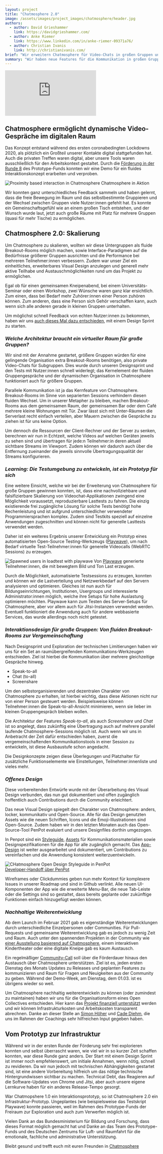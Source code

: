 ```yaml
---
layout: project
title: "Chatmosphere 2.0"
image: /assets/images/project_images/chatmosphere/header.jpg
authors:
  - author: David Grieshammer
    link: https://davidgrieshammer.com/
  - author: Anke Riemer
    link: https://www.linkedin.com/in/anke-riemer-09371a76/
  - author: Christian Ivanis
    link: http://christianivanis.com/
brief: "Wir erweitern Chatmosphere für Video-Chats in großen Gruppen und machen es stabiler."
summary: "Wir haben neue Features für die Kommunikation in großen Gruppen in Chatmosphere entwickelt, dazu eine session-übergreifende Architektur entworfen und eine Testumgebung bereit gestellt um die Serverlast zu evaluieren."
---
```


<div class="iframe-container">
    <iframe src="https://www.youtube-nocookie.com/embed/n9EJ5QeVr4g" frameborder="0" allow="accelerometer; autoplay; encrypted-media; gyroscope; picture-in-picture" allowfullscreen></iframe>
</div>

## Chatmosphere ermöglicht dynamische Video-Gespräche im digitalen Raum

Das Konzept entstand während des ersten coronabedingten Lockdowns 2020, als plötzlich ein Großteil unserer Kontakte digital stattgefunden hat. Auch die privaten Treffen waren digital, aber unsere Tools waren ausschließlich für den Arbeitskontext gestaltet. Durch die [Förderung in der Runde 8](https://archive.demoweek.prototypefund.de/runde8/projects/05-chatmosphere.html) des Prototype-Funds konnten wir eine Demo für ein fluides Interaktionskonzept erarbeiten und verproben.

![Proximity based interaction in Chatmosphere](/assets/images/project_images/chatmosphere/chatmosphere.gif)
Chatmosphere in Aktion

Wir konnten ganz unterschiedliches Feedback sammeln und haben gelernt, dass die freie Bewegung im Raum und das selbstbestimmte Gruppieren und der Wechsel zwischen Gruppen viele Nutzer:innen gefehlt hat. Es konnte ein Gemeinschaftsgefühl wie an einem großen Tisch entstehen, und der Wunsch wurde laut, jetzt auch große Räume mit Platz für mehrere Gruppen (quasi für mehr Tische) zu ermöglichen.

## Chatmosphere 2.0: Skalierung

Um Chatmosphere zu skalieren, wollten wir diese Untergruppen als fluide Breakout-Rooms möglich machen, sowie Interface-Paradigmen auf die Bedürfnisse größerer Gruppen ausrichten und die Performance bei mehreren Teilnehmer:innen verbessern. Zudem war unser Ziel ein einheitliches, erweiterbares Visual Design anzulegen und generell mehr aktive Teilhabe und Austauschmöglichkeiten rund um das Projekt zu ermöglichen.

Egal ob für einen gemeinsamen Kneipenabend, bei einem Universitäts-Seminar oder einen Workshop, zwei Wünsche waren ganz klar ersichtlich. Zum einen, dass bei Bedarf mehr Zuhörer:innen einer Person zuhören können. Zum anderen, dass eine Person sich Gehör verschaffen kann, auch wenn sich alle anderen gerade in kleinen Gruppen unterhalten.

Um möglichst schnell Feedback von echten Nutzer:innen zu bekommen, haben wir uns [auch dieses Mal dazu entschieden](https://chatmosphere.cc/user-test-1/), mit einem Design Sprint zu starten.

### _Welche Architektur braucht ein virtueller Raum für große Gruppen?_

Wir sind mit der Annahme gestartet, größere Gruppen würden für eine gelingende Organisation extra Breakout-Rooms benötigen, also private Video-Chats für Subgruppen. Dies wurde durch unseren Designsprint und den Tests mit Nutzer:innen schnell widerlegt; das Kernelement der fluiden Gruppengespräche und der dynamischen Organisation in Chatmosphere funktioniert auch für größere Gruppen.

Parallele Kommunikation ist ja das Kernfeature von Chatmosphere. Breakout-Rooms im Sinne von separierten Sessions verhindern diesen fluiden Wechsel. Um in unserer Metapher zu bleiben, machen Breakout-Rooms aus dem gemeinsamen Raum, der gemeinsamen Bar oder dem Café mehrere kleine Wohnungen mit Tür. Zwar lässt sich mit Unter-Räumen die Serverlast recht einfach verteilen, aber Mauern zwischen die Gespräche zu ziehen ist für uns keine Option.

Um dennoch die Ressourcen der Client-Rechner und der Server zu senken, berechnen wir nun in Echtzeit, welche Videos auf welchen Geräten jeweils zu sehen sind und übertragen für jede:n Teilnehmer:in deren aktuell sichtbare Streams im Viewport. Zudem können wir dadurch auch über die Entfernung zueinander die jeweils sinnvolle Übertragungsqualität der Streams konfigurieren.

### _Learning: Die Testumgebung zu entwickeln, ist ein Prototyp für sich_

Eine weitere Einsicht, welche wir bei der Erweiterung von Chatmosphere für große Gruppen gewinnen konnten, ist, dass eine nachvollziehbare und falsifizierbare Skalierung von Videochat-Applikationen zwingend eine Möglichkeit voraussetzt, reproduzierbare Lasttests zu fahren. Die einzig existierende frei zugängliche Lösung für solche Tests benötigt hohe Rechenleistung und ist aufgrund unterschiedlicher verwendeter Programmiersprachen komplex. Zudem sind Testkits speziell auf einzelne Anwendungen zugeschnitten und können nicht für generelle Lasttests verwendet werden.

Daher ist ein weiteres Ergebnis unserer Entwicklung ein Prototyp eines automatisierten Open-Source Testing-Werkzeugs ([Playwave](https://github.com/Chatmosphere/Playwave)), um nach Bedarf virtuelle Test-Teilnehmer:innen für generelle Videocalls (WebRTC Sessions) zu erzeugen.

![Spawned users in loadtest with playwave](/assets/images/project_images/chatmosphere/playwave_chatmosphere.png)
Von [Playwave](https://github.com/Chatmosphere/Playwave) generierte Teilnehmer:innen, die mit bewegtem Bild und Ton Last erzeugen.  
  
Durch die Möglichkeit, automatisierte Testsessions zu erzeugen, konnten und können wir die Lastverteilung und Netzwerkbedarf auf den Servern analysieren und optimieren. Gleiches ist nun auch für Bildungseinrichtungen, Institutionen, Usergroups und interessierte Administrator:innen möglich, welche ihre Setups für hohe Auslastung optimieren möchten. Playwave kann zum Testen des Server-Setups für Chatmosphere, aber vor allem auch für Jitsi-Instanzen verwendet werden. Eventuell funktioniert die Anwendung auch für andere webbasierte Services, das wurde allerdings noch nicht getestet.

### _Interaktionsdesign für große Gruppen: Von fluiden Breakout-Rooms zur Vergemeinschaftung_

Nach Designsprint und Exploration der technischen Limitierungen haben wir uns für ein Set an raumübergreifenden Kommunikations-Werkzeugen entschieden. Ziel ist hierbei die Kommunikation über mehrere gleichzeitige Gespräche hinweg.

- Speak-to-all
- Chat (to-all)
- Screenshare

Um den selbstorganisierenden und dezentralen Charakter von Chatmosphere zu erhalten, ist hierbei wichtig, dass diese Aktionen nicht nur von einer Person gesteuert werden. Beispielsweise können Teilnehmer:innen die Speak-to-all-Ansicht minimieren, wenn sie lieber im kleinen Gruppengespräch bleiben wollen.

Die Architektur der Features _Speak-to-all_, als auch _Screenshare_ und _Chat_ ist so angelegt, dass zukünftig eine Übertragung auch auf mehrere parallel laufende Chatmosphere-Sessions möglich ist. Auch wenn wir uns in Anbetracht der Zeit dafür entschieden haben, zuerst die vergemeinschaftenden Kommunikationstools in einer Session zu entwickeln, ist diese Ausbaustufe schon angedacht.

Die Designkonzepte zeigen diese Überlegungen und Platzhalter für zusätzliche Funktionselemente wie Einstellungen, Teilnehmer:innenliste und vieles mehr.

### _Offenes Design_

Diese vorbereitenden Entwürfe wurde mit der Überarbeitung des Visual Design verbunden, das nun gut dokumentiert und offen zugänglich hoffentlich auch Contributions durch die Community erleichtert.

Das neue Visual Design spiegelt den Charakter von Chatmosphere: anders, locker, kommunikativ und Open-Source. Alle für das Design genutzten Assets wie die neuen Schriften, Icons und die Emoji-Illustrationen sind Open-Source. Zudem haben wir in den letzten Monaten auch das Open-Source-Tool PenPot evaluiert und unsere Designfiles dorthin umgezogen.

In Penpot sind ein [Styleguide](https://design.penpot.app/#/view/1688b7e0-4248-11ec-a943-23056af0be2f?page-id=1688b7e1-4248-11ec-a943-23056af0be2f&section=interactions&index=0&share-id=a1d2f4f0-7f24-11ec-a93c-e5d362d27ee9), [Assets](https://design.penpot.app/#/view/1688b7e0-4248-11ec-a943-23056af0be2f?page-id=ab65d1b0-880a-11ec-a47a-a13271f6eb26&section=interactions&index=0&share-id=582ea260-8fd5-11ec-bd38-efdb6fa63305) für Kommunikationsmaterialien sowie Designspezifikationen für die App für alle zugänglich gemacht. Das [App-Design](https://design.penpot.app/#/view/1688b7e0-4248-11ec-a943-23056af0be2f?page-id=8d577360-4951-11ec-a7f9-67ad6282ae9e&section=interactions&index=0&share-id=889508f0-8fd4-11ec-bd38-efdb6fa63305) ist weiter ausgearbeitet und dokumentiert, um Contributions zu vereinfachen und die Anwendung konsistent weiterzuentwickeln. 

![CHatmosphere Open Design Styleguide in PenPot](/assets/images/project_images/chatmosphere/OpenDesignChatmosphere.png)  
[Developer-Handoff über PenPot](https://design.penpot.app/#/view/1688b7e0-4248-11ec-a943-23056af0be2f?page-id=1688b7e1-4248-11ec-a943-23056af0be2f&section=interactions&index=0&share-id=a1d2f4f0-7f24-11ec-a93c-e5d362d27ee9)

Wireframes oder Clickdummies geben nun mehr Kontext für komplexere Issues in unserer Roadmap und sind in Github verlinkt. Alle neuen UI-Komponenten der App wie die erweiterte Menu-Bar, die neue Tab-Leiste oder die Settings sind so gestaltet, dass bereits geplante oder zukünftige Funktionen einfach hinzugefügt werden können.

### _Nachhaltige Weiterentwicklung_

Ab dem Launch im Februar 2021 gab es eigenständige Weiterentwicklungen durch unterschiedliche Einzelpersonen oder Communities. Für Pull-Requests und gemeinsame Weiterentwicklung gab es jedoch zu wenig Zeit und Raum. Auch unter den spannenden Projekten in der Community wie [einer Ausstellung basierend auf Chatmosphere](https://www.struggle.tv/session/fourthgarden), einem interaktiven Kindertheater oder eine digitale Kneipe gab es kaum Austausch.

Ein regelmäßiger [Community-Call](https://chatmosphere.cc/community-call/) soll über die Förderdauer hinaus den Austausch über Chatmosphere unterstützen. Ziel ist es, jeden ersten Dienstag des Monats Updates zu Releases und geplanten Features zu kommunizieren und Raum für Fragen und Neuigkeiten aus der Community zu geben. Während der Demo-Week, am Dienstag, dem 01.03. ist es übrigens wieder so weit.  
  
Um Chatmosphere nachhaltig weiterentwickeln zu können (oder zumindest zu maintainen) haben wir uns für die Organisationsform eines Open Collectives entschieden. Hier kann das [Projekt finanziell unterstützt](https://opencollective.com/chatmosphere) werden und wir können Infrastrukturkosten und Arbeitskosten transparent abrechnen. Danke an dieser Stelle an [Simon Höher](https://zero360.de/team/simon-hoeher/) und [Cade Diehm](https://simplysecure.org/who-we-are/cade/), die uns im Rahmen der Coachings sehr hilfreichen Input gegeben haben.  


## Vom Prototyp zur Infrastruktur

Während wir in der ersten Runde der Förderung sehr frei explorieren konnten und selbst überrascht waren, wie viel wir in so kurzer Zeit schaffen konnten, war diese Runde ganz anders. Der Start mit einem Design Sprint ist immer noch empfehlenswert, um initiale Annahmen, wenn nötig, schnell zu revidieren. Da wir nun jedoch mit technischen Abhängigkeiten gestartet sind, ist eine andere Vorbereitung hilfreich um das nötige technische Hintergrundwissen sichtbar zu machen. Technical Debt, das Reagieren auf die Software-Updates von Chrome und Jitsi, aber auch unsere eigene Lernkurve haben für ein anderes Release-Tempo gesorgt.  
  
War Chatmopshere 1.0 ein Interaktionsprototyp, so ist Chatmosphere 2.0 ein Infrastruktur-Prototyp. Ungeplantes (wie beispielsweise das Testskript Playwave) konnte passieren, weil im Rahmen des Prototype-Funds der Freiraum zur Exploration und auch zum Verwerfen möglich ist.  
  
Vielen Dank an das Bundesministerium für Bildung und Forschung, dass dieses Format möglich gemacht hat und Danke an das Team des Prototype-Funds und des Deutschen Zentrums für Luft- und Raumfahrt für die emotionale, fachliche und administrative Unterstützung.

Bleibt gesund und trefft euch mit euren Freunden in [Chatmosphere](https://chatmosphere.cc/) 


